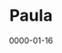 ---
title: Paula
layout: default
modal-id: 16
date: 0000-01-16
img: paula.png
thumbnail: paula_min.jpeg
alt: image-alt
description: 'Hi ich bin Paula und studiere molekulare Biotechnologie. Ich engagiere mich bei Townbee, da ich es wichtig finde Zeit mit den Menschen unserer Gesellschaft zu verbringen, die viel zu häufig missverstanden werden. Außerdem ist es essentiell für unser Ökosystem den Artenrückgang der Bienen zu stoppen.'
---